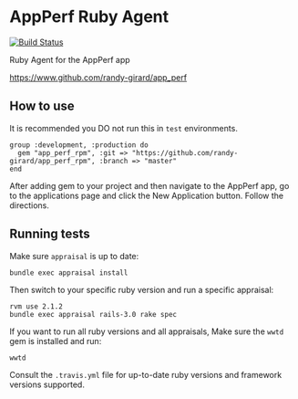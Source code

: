# AppPerf Ruby Agent

[![Build Status](https://travis-ci.org/randy-girard/app_perf_rpm.svg?branch=master)](https://travis-ci.org/randy-girard/app_perf_rpm)

Ruby Agent for the AppPerf app

https://www.github.com/randy-girard/app_perf

## How to use

It is recommended you DO not run this in `test` environments.

```
group :development, :production do
  gem "app_perf_rpm", :git => "https://github.com/randy-girard/app_perf_rpm", :branch => "master"
end
```

After adding gem to your project and then navigate to the AppPerf app, go to the applications page and click the New Application button. Follow the directions.

## Running tests

Make sure `appraisal` is up to date:

```
bundle exec appraisal install
```

Then switch to your specific ruby version and run a specific appraisal:

```
rvm use 2.1.2
bundle exec appraisal rails-3.0 rake spec
```

If you want to run all ruby versions and all appraisals,
Make sure the `wwtd` gem is installed and run:

```
wwtd
```

Consult the `.travis.yml` file for up-to-date ruby versions and framework versions supported.
